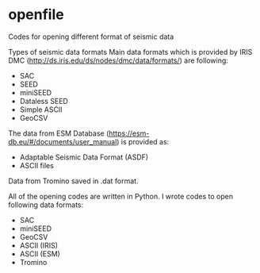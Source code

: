 # openfile
Codes for opening different format of seismic data


Types of seismic data formats
Main data formats which is provided by IRIS DMC (http://ds.iris.edu/ds/nodes/dmc/data/formats/) are following:
- SAC
- SEED
- miniSEED
- Dataless SEED 
- Simple ASCII 
- GeoCSV


The data from ESM Database (https://esm-db.eu/#/documents/user_manual) is provided as:
- Adaptable Seismic Data Format (ASDF)
- ASCII files

Data from Tromino saved in .dat format.


All of the opening codes are written in Python. I wrote codes to open following data formats: 
- SAC
- miniSEED
- GeoCSV
- ASCII (IRIS) 
- ASCII (ESM)
- Tromino
